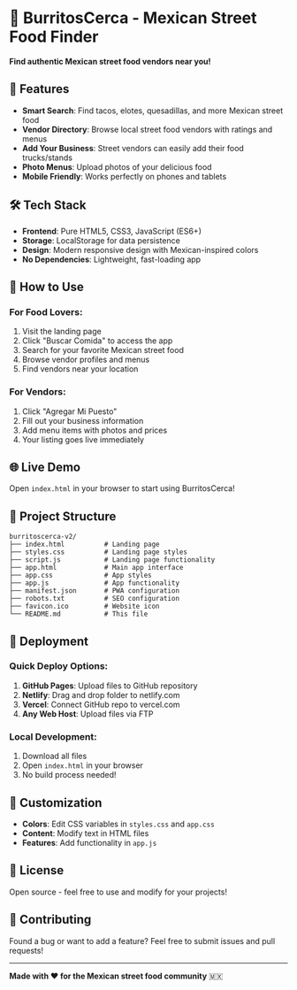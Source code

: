 # 🌮 BurritosCerca - Mexican Street Food Finder

**Find authentic Mexican street food vendors near you!**

## 🚀 Features

- **Smart Search**: Find tacos, elotes, quesadillas, and more Mexican street food
- **Vendor Directory**: Browse local street food vendors with ratings and menus
- **Add Your Business**: Street vendors can easily add their food trucks/stands
- **Photo Menus**: Upload photos of your delicious food
- **Mobile Friendly**: Works perfectly on phones and tablets

## 🛠️ Tech Stack

- **Frontend**: Pure HTML5, CSS3, JavaScript (ES6+)
- **Storage**: LocalStorage for data persistence
- **Design**: Modern responsive design with Mexican-inspired colors
- **No Dependencies**: Lightweight, fast-loading app

## 📱 How to Use

### For Food Lovers:
1. Visit the landing page
2. Click "Buscar Comida" to access the app
3. Search for your favorite Mexican street food
4. Browse vendor profiles and menus
5. Find vendors near your location

### For Vendors:
1. Click "Agregar Mi Puesto" 
2. Fill out your business information
3. Add menu items with photos and prices
4. Your listing goes live immediately

## 🌐 Live Demo

Open `index.html` in your browser to start using BurritosCerca!

## 📂 Project Structure

```
burritoscerca-v2/
├── index.html          # Landing page
├── styles.css          # Landing page styles
├── script.js           # Landing page functionality
├── app.html            # Main app interface
├── app.css             # App styles
├── app.js              # App functionality
├── manifest.json       # PWA configuration
├── robots.txt          # SEO configuration
├── favicon.ico         # Website icon
└── README.md           # This file
```

## 🚀 Deployment

### Quick Deploy Options:

1. **GitHub Pages**: Upload files to GitHub repository
2. **Netlify**: Drag and drop folder to netlify.com
3. **Vercel**: Connect GitHub repo to vercel.com
4. **Any Web Host**: Upload files via FTP

### Local Development:

1. Download all files
2. Open `index.html` in your browser
3. No build process needed!

## 🎨 Customization

- **Colors**: Edit CSS variables in `styles.css` and `app.css`
- **Content**: Modify text in HTML files
- **Features**: Add functionality in `app.js`

## 📄 License

Open source - feel free to use and modify for your projects!

## 🤝 Contributing

Found a bug or want to add a feature? Feel free to submit issues and pull requests!

---

**Made with ❤️ for the Mexican street food community** 🇲🇽